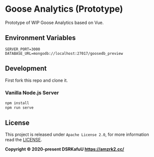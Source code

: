 # Goose Analytics (Prototype)

Prototype of WIP Goose Analytics based on Vue.

## Environment Variables

```
SERVER_PORT=3000
DATABASE_URL=mongodb://localhost:27017/goosedb_preview
```

## Development

First fork this repo and clone it.

### Vanilla Node.js Server

```bash
npm install
npm run serve
```

## License

This project is released under `Apache License 2.0`, for more information read the [LICENSE](https://github.com/amzrk2/goose-analytics/blob/main/LICENSE).

**Copyright © 2020-present DSRKafuU <https://amzrk2.cc/>**
